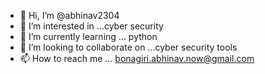 - 👋 Hi, I’m @abhinav2304
- 👀 I’m interested in ...cyber security
- 🌱 I’m currently learning ... python
- 💞️ I’m looking to collaborate on ...cyber security tools 
- 📫 How to reach me ... bonagiri.abhinav.now@gmail.com

<!---
abhinav2304/abhinav2304 is a ✨ special ✨ repository because its `README.md` (this file) appears on your GitHub profile.
You can click the Preview link to take a look at your changes.
--->
